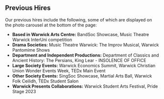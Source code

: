 ## Previous Hires

Our previous hires include the following, some of which are displayed on the photo carousel at the bottom of the page:

* **Based in Warwick Arts Centre:** BandSoc Showcase, Music Theatre Warwick InterUni competition
* **Drama Societies:** Music Theatre Warwick: The Improv Musical, Warwick Pantomime Shows
* **Department and Independent Productions:** Department of Classics and Ancient History: The Persians, King Lear - INSOLENCE OF OFFICE
* **Large Society Events:** Warwick Economics Summit, Warwick Christian Union Wonder Events Week, TEDx Main Event
* **Other Society Events:** SingSoc Showcase, Martial Arts Ball, Warwick Folk Ceilidh, TEDx Student Salon
* **Warwick Presents Collaborations:** Warwick Student Arts Festival, Pride Stage 2023